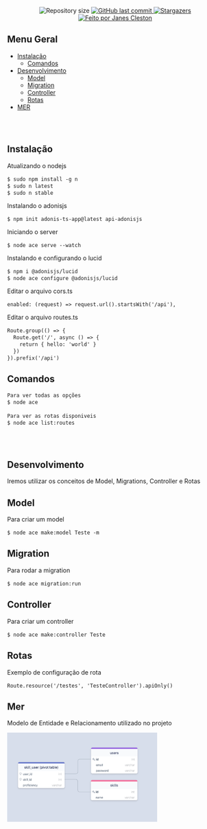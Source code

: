 <p align="center">
  <img alt="Repository size" src="https://img.shields.io/github/repo-size/jcleston/core-api-adonisjs2">
  <a href="https://github.com/jcleston/core-api-adonisjs2/commits/main">
    <img alt="GitHub last commit" src="https://img.shields.io/github/last-commit/jcleston/core-api-adonisjs2">
  </a>
   <a href="https://github.com/jcleston/core-api-adonisjs2/stargazers">
    <img alt="Stargazers" src="https://img.shields.io/github/stars/jcleston/core-api-adonisjs2?style=social">
  </a>
  <a href="https://www.linkedin.com/in/janescleston/">
    <img alt="Feito por Janes Cleston" src="https://img.shields.io/badge/feito%20por-Janes%20Cleston-%237519C1">
  </a>
</p>

## Menu Geral
<!--ts-->
* [Instalação](#instalação)
  * [Comandos](#comandos)
* [Desenvolvimento](#desenvolvimento)
  * [Model](#model)
  * [Migration](#migration)
  * [Controller](#controller)
  * [Rotas](#rotas)
* [MER](#mer)


<!--te-->
<br /><br />

## Instalação
Atualizando o nodejs

```shell
$ sudo npm install -g n
$ sudo n latest
$ sudo n stable
```

Instalando o adonisjs

```shell
$ npm init adonis-ts-app@latest api-adonisjs
```

Iniciando o server
```shell
$ node ace serve --watch
```

Instalando e configurando o lucid
```shell
$ npm i @adonisjs/lucid
$ node ace configure @adonisjs/lucid
```
Editar o arquivo cors.ts
```shell
enabled: (request) => request.url().startsWith('/api'),
```

Editar o arquivo routes.ts
```shell
Route.group(() => {
  Route.get('/', async () => {
    return { hello: 'world' }
  })
}).prefix('/api')
```

## Comandos
```shell
Para ver todas as opções
$ node ace

Para ver as rotas disponiveis
$ node ace list:routes
```

<br /><br />

## Desenvolvimento
Iremos utilizar os conceitos de Model, Migrations, Controller e Rotas

## Model
Para criar um model
```shell
$ node ace make:model Teste -m
```

## Migration
Para rodar a migration
```shell
$ node ace migration:run
```

## Controller
Para criar um controller
```shell
$ node ace make:controller Teste
```

## Rotas
Exemplo de configuração de rota
```shell
Route.resource('/testes', 'TesteController').apiOnly()
```
## Mer
Modelo de Entidade e Relacionamento utilizado no projeto

<p>
  <img src="https://raw.githubusercontent.com/jcleston/core-api-adonisjs2/main/tmp/uploads/many-to-many.webp" width="350" title="hover text" alt="accessibility text">
</p>
